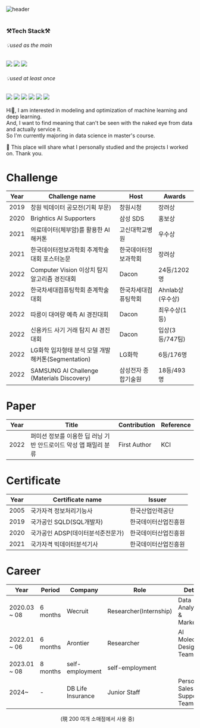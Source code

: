 ![header](https://capsule-render.vercel.app/api?type=slice&color=&text=%20print(LeeJunyoung)%20%20&height=200&fontSize=60) 
<br>
&nbsp;&nbsp;&nbsp;&nbsp;&nbsp;&nbsp;&nbsp;&nbsp;&nbsp;&nbsp;&nbsp;&nbsp;&nbsp;&nbsp;&nbsp;&nbsp;&nbsp;&nbsp;&nbsp;&nbsp;&nbsp;&nbsp;&nbsp;&nbsp;&nbsp;&nbsp;&nbsp;&nbsp;&nbsp;&nbsp;&nbsp;&nbsp;&nbsp;&nbsp;&nbsp;&nbsp;&nbsp;&nbsp;&nbsp;&nbsp;&nbsp;&nbsp;&nbsp;&nbsp;&nbsp;&nbsp;&nbsp;&nbsp;&nbsp;&nbsp;&nbsp;&nbsp;&nbsp;&nbsp;&nbsp;&nbsp;&nbsp;&nbsp;&nbsp;&nbsp;&nbsp;&nbsp;&nbsp;
### ⚒Tech Stack⚒ <br>
###### 💡used as the main<br>

<img src="https://img.shields.io/badge/Python-3766AB?style=flat-square&logo=Python&logoColor=white"/></a> 
<img src="https://img.shields.io/badge/R-276DC3?style=flat-square&logo=R&logoColor=white"/></a>
<img src="https://img.shields.io/badge/MySQL-4479A1?style=flat-square&logo=MySQL&logoColor=white"/></a>

###### 💡used at least once<br>
<img src="https://img.shields.io/badge/Linux-FCC624?style=flat-square&logo=Linux&logoColor=black"/></a>
<img src="https://img.shields.io/badge/javascript-F7DF1E?style=flat-square&logo=javascript&logoColor=black"></a>
<img src="https://img.shields.io/badge/HTML5-E34F26?style=flat-square&logo=html5&logoColor=white">
<img src="https://img.shields.io/badge/CSS-1572B6?style=flat-square&logo=CSS3&logoColor=white">
<img src="https://img.shields.io/badge/NODE.JS-339933?style=flat-square&logo=NODE.JS&logoColor=white">
<img src="https://img.shields.io/badge/PostgreSQL-4169E1?style=flat-square&logo=PostgreSQL&logoColor=white">
<br>
<br>
Hi👋, I am interested in modeling and optimization of machine learning and deep learning.<br>
And, I want to find meaning that can't be seen with the naked eye from data and actually service it. <br>
So I'm currently majoring in data science in master's course.<br>

📣 This place will share what I personally studied and the projects I worked on.
Thank you.


# Challenge

| Year |  Challenge name   | Host | Awards  |
|---|---|---|---|
|2019|창원 빅데이터 공모전(기획 부문)|창원시청|장려상|
|2020|Brightics AI Supporters|삼성 SDS|홍보상|
|2021|의료데이터(체부암)를 활용한 AI 해커톤|고신대학교병원|우수상|
|2021|한국데이터정보과학회 추계학술대회 포스터논문|한국데이터정보과학회|장려상|
|2022|Computer Vision 이상치 탐지 알고리즘 경진대회|Dacon|24등/1202명|
|2022|한국차세대컴퓨팅학회 춘계학술대회 |한국차세대컴퓨팅학회|Ahnlab상(우수상)|
|2022|따릉이 대여량 예측 AI 경진대회 |Dacon|최우수상(1등)|
|2022|신용카드 사기 거래 탐지 AI 경진대회 |Dacon|입상(3등/747팀)|
|2022|LG화학 입자형태 분석 모델 개발 해커톤(Segmentation) |LG화학|6등/176명|
|2022|SAMSUNG AI Challenge (Materials Discovery) |삼성전자 종합기술원|18등/493명|


# Paper 

| Year |  Title | Contribution | Reference |
|---|---|---|---|
|2022|퍼미션 정보를 이용한 딥 러닝 기반 안드로이드 악성 앱 패밀리 분류|First Author|KCI|

# Certificate
| Year |  Certificate name | Issuer | 
|---|---|---|
|2005|국가자격 정보처리기능사|한국산업인력공단|
|2019|국가공인 SQLD(SQL개발자)|한국데이터산업진흥원|
|2020|국가공인 ADSP(데이터분석준전문가)|한국데이터산업진흥원|
|2021|국가자격 빅데이터분석기사|한국데이터산업진흥원|


# Career
| Year | Period |  Company | Role | Detail |
|---|---|---|---|---|
|2020.03 ~ 08|6 months|Wecruit|Researcher(Internship)|Data Analysis & Marketing|
|2022.01 ~ 06|6 months|Arontier|Researcher|AI Molecular Design Team|
|2023.01 ~ 08|8 months|self-employment|self-employment| <br>
|2024~|-|DB Life Insurance|Junior Staff|Personal Sales Support Team|

&nbsp;&nbsp;&nbsp;&nbsp;&nbsp;&nbsp;&nbsp;&nbsp;&nbsp;&nbsp;&nbsp;&nbsp;&nbsp;&nbsp;&nbsp;&nbsp;&nbsp;&nbsp;&nbsp;&nbsp;&nbsp;&nbsp;&nbsp;&nbsp;&nbsp;&nbsp;&nbsp;&nbsp;&nbsp;&nbsp;&nbsp;&nbsp;&nbsp;&nbsp;&nbsp;&nbsp;       (現 200 여개 소매점에서 사용 중)  

